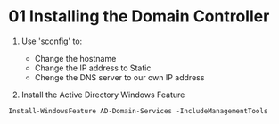 # 01 Installing the Domain Controller

1. Use 'sconfig' to:
    - Change the hostname
    - Change the IP address to Static
    - Chenge the DNS server to our own IP address

2. Install the Active Directory Windows Feature

```shell
Install-WindowsFeature AD-Domain-Services -IncludeManagementTools

```

